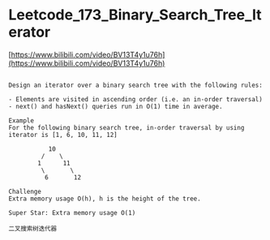 # Leetcode_173_Binary_Search_Tree_Iterator

[https://www.bilibili.com/video/BV13T4y1u76h](https://www.bilibili.com/video/BV13T4y1u76h)

```

Design an iterator over a binary search tree with the following rules:

- Elements are visited in ascending order (i.e. an in-order traversal)
- next() and hasNext() queries run in O(1) time in average.

Example
For the following binary search tree, in-order traversal by using iterator is [1, 6, 10, 11, 12]

           10
         /    \
        1      11
         \       \
          6       12

Challenge
Extra memory usage O(h), h is the height of the tree.

Super Star: Extra memory usage O(1)

二叉搜索树迭代器


```